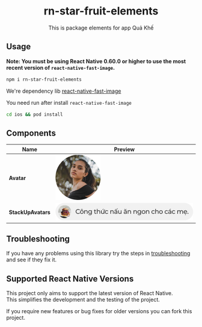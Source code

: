 <h1 align="center">
  rn-star-fruit-elements
</h1>

<div align="center">

 This is package elements for app Quả Khế
<!-- 
[![Version][version-badge]][package]
[![Downloads][downloads-badge]][npmtrends]
[![Build Status][build-badge]][build]
[![Code Coverage][coverage-badge]][coverage]

[![Watch on GitHub][github-watch-badge]][github-watch]
[![Star on GitHub][github-star-badge]][github-star]
[![Tweet][twitter-badge]][twitter] -->

</div>

## Usage

**Note: You must be using React Native 0.60.0 or higher to use the most recent version of `react-native-fast-image`.**

```bash
npm i rn-star-fruit-elements
```

We're dependency lib [react-native-fast-image](https://www.npmjs.com/package/react-native-fast-image)

You need run after install `react-native-fast-image`
```bash
cd ios && pod install
```
## Components
| Name                                 | Preview                                                                  |
| ------------------------------------ | ---------------------------------------------------------------------------- |
| **Avatar**                       | ![Alt text](https://github.com/vinhtruong93/rn-star-fruit-elements/blob/master/preview/avatar.png)|
| **StackUpAvatars**                       | ![Alt text](https://github.com/vinhtruong93/rn-star-fruit-elements/blob/master/preview/stackupavatars.png)|



## Troubleshooting

If you have any problems using this library try the steps in [troubleshooting](docs/troubleshooting.md) and see if they fix it.

## Supported React Native Versions

This project only aims to support the latest version of React Native.\
This simplifies the development and the testing of the project.

If you require new features or bug fixes for older versions you can fork this project.
<!-- 
## Licenses

-   FastImage - MIT © [DylanVann](https://github.com/DylanVann)
-   SDWebImage - `MIT`
-   Glide - BSD, part MIT and Apache 2.0. See the [LICENSE](https://github.com/bumptech/glide/blob/master/license) file for details. -->

<!-- [build-badge]: https://github.com/dylanvann/react-native-fast-image/workflows/CI/badge.svg
[build]: https://github.com/DylanVann/react-native-fast-image/actions?query=workflow%3ACI
[coverage-badge]: https://img.shields.io/codecov/c/github/dylanvann/react-native-fast-image.svg
[coverage]: https://codecov.io/github/dylanvann/react-native-fast-image
[downloads-badge]: https://img.shields.io/npm/dm/react-native-fast-image.svg
[npmtrends]: http://www.npmtrends.com/react-native-fast-image
[package]: https://www.npmjs.com/package/react-native-fast-image
[version-badge]: https://img.shields.io/npm/v/react-native-fast-image.svg
[twitter]: https://twitter.com/home?status=Check%20out%20react-native-fast-image%20by%20%40atomarranger%20https%3A//github.com/DylanVann/react-native-fast-image
[twitter-badge]: https://img.shields.io/twitter/url/https/github.com/DylanVann/react-native-fast-image.svg?style=social
[github-watch-badge]: https://img.shields.io/github/watchers/dylanvann/react-native-fast-image.svg?style=social
[github-watch]: https://github.com/dylanvann/react-native-fast-image/watchers
[github-star-badge]: https://img.shields.io/github/stars/dylanvann/react-native-fast-image.svg?style=social
[github-star]: https://github.com/dylanvann/react-native-fast-image/stargazers -->
